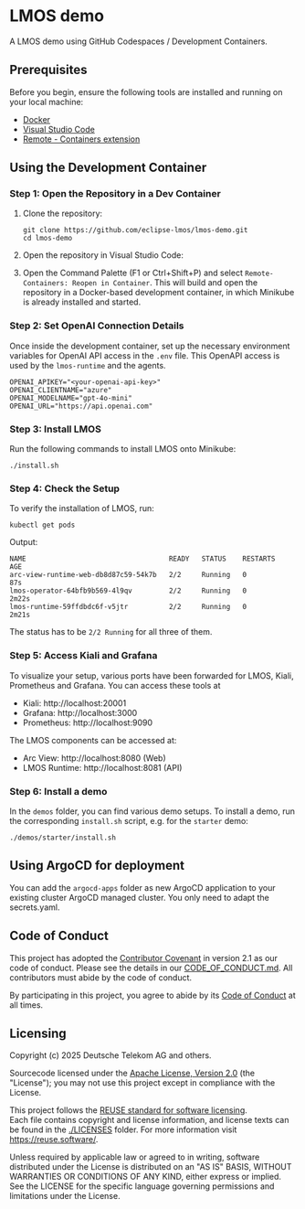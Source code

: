 # LMOS demo

A LMOS demo using GitHub Codespaces / Development Containers.

## Prerequisites

Before you begin, ensure the following tools are installed and running on your local machine:

- [Docker](https://docs.docker.com/get-docker/)
- [Visual Studio Code](https://code.visualstudio.com/)
- [Remote - Containers extension](https://marketplace.visualstudio.com/items?itemName=ms-vscode-remote.remote-containers)

## Using the Development Container

### Step 1: Open the Repository in a Dev Container

1. Clone the repository:
    ```shell
    git clone https://github.com/eclipse-lmos/lmos-demo.git
    cd lmos-demo

2. Open the repository in Visual Studio Code:

3. Open the Command Palette (F1 or Ctrl+Shift+P) and select `Remote-Containers: Reopen in Container`. This will build and open the repository in a Docker-based development container, in which Minikube is already installed and started.

### Step 2: Set OpenAI Connection Details

Once inside the development container, set up the necessary environment variables for OpenAI API access in the `.env` file.
This OpenAPI access is used by the `lmos-runtime` and the agents.

```
OPENAI_APIKEY="<your-openai-api-key>"
OPENAI_CLIENTNAME="azure"
OPENAI_MODELNAME="gpt-4o-mini"
OPENAI_URL="https://api.openai.com"
```

### Step 3: Install LMOS

Run the following commands to install LMOS onto Minikube:

```shell
./install.sh
```

### Step 4: Check the Setup

To verify the installation of LMOS, run:

```
kubectl get pods
```

Output:

```
NAME                                   READY   STATUS    RESTARTS   AGE
arc-view-runtime-web-db8d87c59-54k7b   2/2     Running   0          87s
lmos-operator-64bfb9b569-4l9qv         2/2     Running   0          2m22s
lmos-runtime-59ffdbdc6f-v5jtr          2/2     Running   0          2m21s
```

The status has to be `2/2 Running` for all three of them.

### Step 5: Access Kiali and Grafana

To visualize your setup, various ports have been forwarded for LMOS, Kiali, Prometheus and Grafana. You can access these tools at

- Kiali: http://localhost:20001
- Grafana: http://localhost:3000
- Prometheus: http://localhost:9090

The LMOS components can be accessed at:
- Arc View: http://localhost:8080 (Web)
- LMOS Runtime: http://localhost:8081 (API)

### Step 6: Install a demo

In the `demos` folder, you can find various demo setups.
To install a demo, run the corresponding `install.sh` script, e.g. for the `starter` demo:

```shell
./demos/starter/install.sh
```

## Using ArgoCD for deployment

You can add the `argocd-apps` folder as new ArgoCD application to your existing cluster ArgoCD managed cluster. You only need to adapt the secrets.yaml. 

## Code of Conduct

This project has adopted the [Contributor Covenant](https://www.contributor-covenant.org/) in version 2.1 as our code of conduct. Please see the details in our [CODE_OF_CONDUCT.md](CODE_OF_CONDUCT.md). All contributors must abide by the code of conduct.

By participating in this project, you agree to abide by its [Code of Conduct](./CODE_OF_CONDUCT.md) at all times.

## Licensing
Copyright (c) 2025 Deutsche Telekom AG and others.

Sourcecode licensed under the [Apache License, Version 2.0](https://www.apache.org/licenses/LICENSE-2.0) (the "License"); you may not use this project except in compliance with the License.

This project follows the [REUSE standard for software licensing](https://reuse.software/).    
Each file contains copyright and license information, and license texts can be found in the [./LICENSES](./LICENSES) folder. For more information visit https://reuse.software/.

Unless required by applicable law or agreed to in writing, software distributed under the License is distributed on an "AS IS" BASIS, WITHOUT WARRANTIES OR CONDITIONS OF ANY KIND, either express or implied. See the LICENSE for the specific language governing permissions and limitations under the License.
